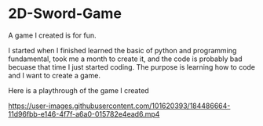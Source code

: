 # 2D-Sword-Game
A game I created is for fun.

I started when I finished learned the basic of python and programming fundamental, took me a month to create it, and the code is probably bad becuase that time I just started coding. The purpose is learning how to code and I want to create a game.

Here is a playthrough of the game I created

https://user-images.githubusercontent.com/101620393/184486664-11d96fbb-e146-4f7f-a6a0-015782e4ead6.mp4
